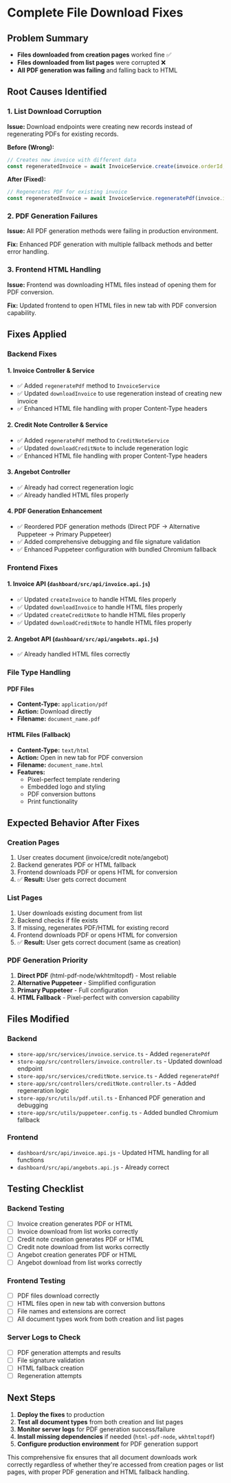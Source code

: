 # Complete File Download Fixes

## Problem Summary
- **Files downloaded from creation pages** worked fine ✅
- **Files downloaded from list pages** were corrupted ❌
- **All PDF generation was failing** and falling back to HTML

## Root Causes Identified

### 1. List Download Corruption
**Issue:** Download endpoints were creating new records instead of regenerating PDFs for existing records.

**Before (Wrong):**
```typescript
// Creates new invoice with different data
const regeneratedInvoice = await InvoiceService.create(invoice.orderId, null, {});
```

**After (Fixed):**
```typescript
// Regenerates PDF for existing invoice
const regeneratedInvoice = await InvoiceService.regeneratePdf(invoice.id);
```

### 2. PDF Generation Failures
**Issue:** All PDF generation methods were failing in production environment.

**Fix:** Enhanced PDF generation with multiple fallback methods and better error handling.

### 3. Frontend HTML Handling
**Issue:** Frontend was downloading HTML files instead of opening them for PDF conversion.

**Fix:** Updated frontend to open HTML files in new tab with PDF conversion capability.

## Fixes Applied

### Backend Fixes

#### 1. Invoice Controller & Service
- ✅ Added `regeneratePdf` method to `InvoiceService`
- ✅ Updated `downloadInvoice` to use regeneration instead of creating new invoice
- ✅ Enhanced HTML file handling with proper Content-Type headers

#### 2. Credit Note Controller & Service  
- ✅ Added `regeneratePdf` method to `CreditNoteService`
- ✅ Updated `downloadCreditNote` to include regeneration logic
- ✅ Enhanced HTML file handling with proper Content-Type headers

#### 3. Angebot Controller
- ✅ Already had correct regeneration logic
- ✅ Already handled HTML files properly

#### 4. PDF Generation Enhancement
- ✅ Reordered PDF generation methods (Direct PDF → Alternative Puppeteer → Primary Puppeteer)
- ✅ Added comprehensive debugging and file signature validation
- ✅ Enhanced Puppeteer configuration with bundled Chromium fallback

### Frontend Fixes

#### 1. Invoice API (`dashboard/src/api/invoice.api.js`)
- ✅ Updated `createInvoice` to handle HTML files properly
- ✅ Updated `downloadInvoice` to handle HTML files properly
- ✅ Updated `createCreditNote` to handle HTML files properly
- ✅ Updated `downloadCreditNote` to handle HTML files properly

#### 2. Angebot API (`dashboard/src/api/angebots.api.js`)
- ✅ Already handled HTML files correctly

### File Type Handling

#### PDF Files
- **Content-Type:** `application/pdf`
- **Action:** Download directly
- **Filename:** `document_name.pdf`

#### HTML Files (Fallback)
- **Content-Type:** `text/html`
- **Action:** Open in new tab for PDF conversion
- **Filename:** `document_name.html`
- **Features:** 
  - Pixel-perfect template rendering
  - Embedded logo and styling
  - PDF conversion buttons
  - Print functionality

## Expected Behavior After Fixes

### Creation Pages
1. User creates document (invoice/credit note/angebot)
2. Backend generates PDF or HTML fallback
3. Frontend downloads PDF or opens HTML for conversion
4. ✅ **Result:** User gets correct document

### List Pages  
1. User downloads existing document from list
2. Backend checks if file exists
3. If missing, regenerates PDF/HTML for existing record
4. Frontend downloads PDF or opens HTML for conversion
5. ✅ **Result:** User gets correct document (same as creation)

### PDF Generation Priority
1. **Direct PDF** (html-pdf-node/wkhtmltopdf) - Most reliable
2. **Alternative Puppeteer** - Simplified configuration
3. **Primary Puppeteer** - Full configuration
4. **HTML Fallback** - Pixel-perfect with conversion capability

## Files Modified

### Backend
- `store-app/src/services/invoice.service.ts` - Added `regeneratePdf`
- `store-app/src/controllers/invoice.controller.ts` - Updated download endpoint
- `store-app/src/services/creditNote.service.ts` - Added `regeneratePdf`
- `store-app/src/controllers/creditNote.controller.ts` - Added regeneration logic
- `store-app/src/utils/pdf.util.ts` - Enhanced PDF generation and debugging
- `store-app/src/utils/puppeteer.config.ts` - Added bundled Chromium fallback

### Frontend
- `dashboard/src/api/invoice.api.js` - Updated HTML handling for all functions
- `dashboard/src/api/angebots.api.js` - Already correct

## Testing Checklist

### Backend Testing
- [ ] Invoice creation generates PDF or HTML
- [ ] Invoice download from list works correctly
- [ ] Credit note creation generates PDF or HTML
- [ ] Credit note download from list works correctly
- [ ] Angebot creation generates PDF or HTML
- [ ] Angebot download from list works correctly

### Frontend Testing
- [ ] PDF files download correctly
- [ ] HTML files open in new tab with conversion buttons
- [ ] File names and extensions are correct
- [ ] All document types work from both creation and list pages

### Server Logs to Check
- [ ] PDF generation attempts and results
- [ ] File signature validation
- [ ] HTML fallback creation
- [ ] Regeneration attempts

## Next Steps
1. **Deploy the fixes** to production
2. **Test all document types** from both creation and list pages
3. **Monitor server logs** for PDF generation success/failure
4. **Install missing dependencies** if needed (`html-pdf-node`, `wkhtmltopdf`)
5. **Configure production environment** for PDF generation support

This comprehensive fix ensures that all document downloads work correctly regardless of whether they're accessed from creation pages or list pages, with proper PDF generation and HTML fallback handling.
